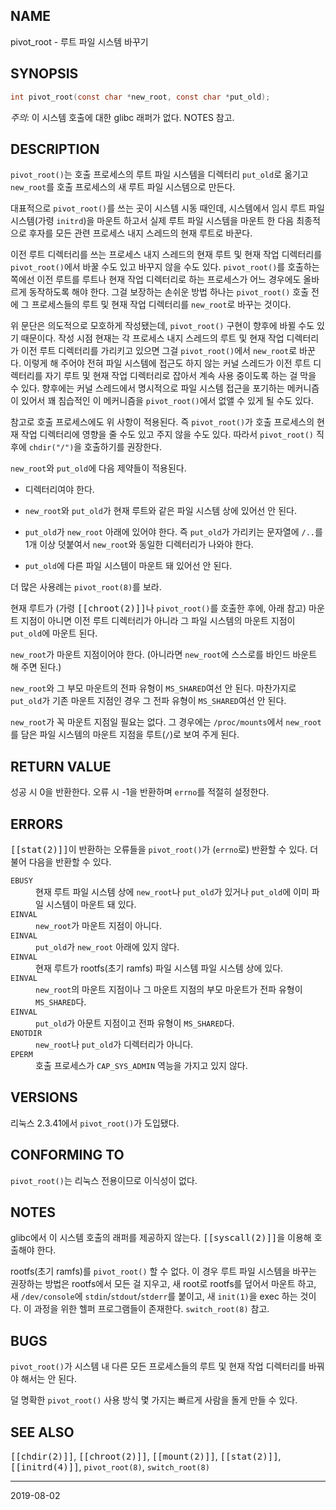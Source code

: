 ## NAME

pivot_root - 루트 파일 시스템 바꾸기

## SYNOPSIS

```c
int pivot_root(const char *new_root, const char *put_old);
```

*주의*: 이 시스템 호출에 대한 glibc 래퍼가 없다. NOTES 참고.

## DESCRIPTION

`pivot_root()`는 호출 프로세스의 루트 파일 시스템을 디렉터리 `put_old`로 옮기고 `new_root`를 호출 프로세스의 새 루트 파일 시스템으로 만든다.

대표적으로 `pivot_root()`를 쓰는 곳이 시스템 시동 때인데, 시스템에서 임시 루트 파일 시스템(가령 `initrd`)을 마운트 하고서 실제 루트 파일 시스템을 마운트 한 다음 최종적으로 후자를 모든 관련 프로세스 내지 스레드의 현재 루트로 바꾼다.

이전 루트 디렉터리를 쓰는 프로세스 내지 스레드의 현재 루트 및 현재 작업 디렉터리를 `pivot_root()`에서 바꿀 수도 있고 바꾸지 않을 수도 있다. `pivot_root()`를 호출하는 쪽에선 이전 루트를 루트나 현재 작업 디렉터리로 하는 프로세스가 어느 경우에도 올바르게 동작하도록 해야 한다. 그걸 보장하는 손쉬운 방법 하나는 `pivot_root()` 호출 전에 그 프로세스들의 루트 및 현재 작업 디렉터리를 `new_root`로 바꾸는 것이다.

위 문단은 의도적으로 모호하게 작성됐는데, `pivot_root()` 구현이 향후에 바뀔 수도 있기 때문이다. 작성 시점 현재는 각 프로세스 내지 스레드의 루트 및 현재 작업 디렉터리가 이전 루트 디렉터리를 가리키고 있으면 그걸 `pivot_root()`에서 `new_root`로 바꾼다. 이렇게 해 주어야 전혀 파일 시스템에 접근도 하지 않는 커널 스레드가 이전 루트 디렉터리를 자기 루트 및 현재 작업 디렉터리로 잡아서 계속 사용 중이도록 하는 걸 막을 수 있다. 향후에는 커널 스레드에서 명시적으로 파일 시스템 접근을 포기하는 메커니즘이 있어서 꽤 침습적인 이 메커니즘을 `pivot_root()`에서 없앨 수 있게 될 수도 있다.

참고로 호출 프로세스에도 위 사항이 적용된다. 즉 `pivot_root()`가 호출 프로세스의 현재 작업 디렉터리에 영향을 줄 수도 있고 주지 않을 수도 있다. 따라서 `pivot_root()` 직후에 `chdir("/")`을 호출하기를 권장한다.

`new_root`와 `put_old`에 다음 제약들이 적용된다.

* 디렉터리여야 한다.

* `new_root`와 `put_old`가 현재 루트와 같은 파일 시스템 상에 있어선 안 된다.

* `put_old`가 `new_root` 아래에 있어야 한다. 즉 `put_old`가 가리키는 문자열에 `/..`를 1개 이상 덧붙여서 `new_root`와 동일한 디렉터리가 나와야 한다.

* `put_old`에 다른 파일 시스템이 마운트 돼 있어선 안 된다.

더 많은 사용례는 `pivot_root(8)`를 보라.

현재 루트가 (가령 <tt>[[chroot(2)]]</tt>나 `pivot_root()`를 호출한 후에, 아래 참고) 마운트 지점이 아니면 이전 루트 디렉터리가 아니라 그 파일 시스템의 마운트 지점이 `put_old`에 마운트 된다.

`new_root`가 마운트 지점이어야 한다. (아니라면 `new_root`에 스스로를 바인드 바운트 해 주면 된다.)

`new_root`와 그 부모 마운트의 전파 유형이 `MS_SHARED`여선 안 된다. 마찬가지로 `put_old`가 기존 마운트 지점인 경우 그 전파 유형이 `MS_SHARED`여선 안 된다.

`new_root`가 꼭 마운트 지점일 필요는 없다. 그 경우에는 `/proc/mounts`에서 `new_root`를 담은 파일 시스템의 마운트 지점을 루트(`/`)로 보여 주게 된다.

## RETURN VALUE

성공 시 0을 반환한다. 오류 시 -1을 반환하며 `errno`를 적절히 설정한다.

## ERRORS

<tt>[[stat(2)]]</tt>이 반환하는 오류들을 `pivot_root()`가 (`errno`로) 반환할 수 있다. 더불어 다음을 반환할 수 있다.

<dl>
<dt><code>EBUSY</code></dt>
<dd>현재 루트 파일 시스템 상에 <code>new_root</code>나 <code>put_old</code>가 있거나 <code>put_old</code>에 이미 파일 시스템이 마운트 돼 있다.</dd>
<dt><code>EINVAL</code></dt>
<dd><code>new_root</code>가 마운트 지점이 아니다.</dd>
<dt><code>EINVAL</code></dt>
<dd><code>put_old</code>가 <code>new_root</code> 아래에 있지 않다.</dd>
<dt><code>EINVAL</code></dt>
<dd>현재 루트가 rootfs(초기 ramfs) 파일 시스템 파일 시스템 상에 있다.</dd>
<dt><code>EINVAL</code></dt>
<dd><code>new_root</code>의 마운트 지점이나 그 마운트 지점의 부모 마운트가 전파 유형이 <code>MS_SHARED</code>다.</dd>
<dt><code>EINVAL</code></dt>
<dd><code>put_old</code>가 아문트 지점이고 전파 유형이 <code>MS_SHARED</code>다.</dd>
<dt><code>ENOTDIR</code></dt>
<dd><code>new_root</code>나 <code>put_old</code>가 디렉터리가 아니다.</dd>
<dt><code>EPERM</code></dt>
<dd>호출 프로세스가 <code>CAP_SYS_ADMIN</code> 역능을 가지고 있지 않다.</dd>
</dl>

## VERSIONS

리눅스 2.3.41에서 `pivot_root()`가 도입됐다.

## CONFORMING TO

`pivot_root()`는 리눅스 전용이므로 이식성이 없다.

## NOTES

glibc에서 이 시스템 호출의 래퍼를 제공하지 않는다. <tt>[[syscall(2)]]</tt>을 이용해 호출해야 한다.

rootfs(초기 ramfs)를 `pivot_root()` 할 수 없다. 이 경우 루트 파일 시스템을 바꾸는 권장하는 방법은 rootfs에서 모든 걸 지우고, 새 root로 rootfs를 덮어서 마운트 하고, 새 `/dev/console`에 `stdin`/`stdout`/`stderr`를 붙이고, 새 `init(1)`을 exec 하는 것이다. 이 과정을 위한 헬퍼 프로그램들이 존재한다. `switch_root(8)` 참고.

## BUGS

`pivot_root()`가 시스템 내 다른 모든 프로세스들의 루트 및 현재 작업 디렉터리를 바꿔야 해서는 안 된다.

덜 명확한 `pivot_root()` 사용 방식 몇 가지는 빠르게 사람을 돌게 만들 수 있다.

## SEE ALSO

<tt>[[chdir(2)]]</tt>, <tt>[[chroot(2)]]</tt>, <tt>[[mount(2)]]</tt>, <tt>[[stat(2)]]</tt>, <tt>[[initrd(4)]]</tt>, `pivot_root(8)`, `switch_root(8)`

----

2019-08-02
